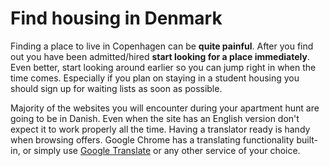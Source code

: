 # Find housing in Denmark
Finding a place to live in Copenhagen can be **quite painful**.  After you find out you have been admitted/hired **start looking for a place immediately**. Even better, start looking around earlier so you can jump right in when the time comes. Especially if you plan on staying in a student housing you should sign up for waiting lists as soon as possible.

Majority of the websites you will encounter during your apartment hunt are going to be in Danish. Even when the site has an English version don't expect it to work properly all the time. Having a translator ready is handy when browsing offers. Google Chrome has a translating functionality built-in, or simply use [Google Translate](http://translate.google.com/) or any other service of your choice.
